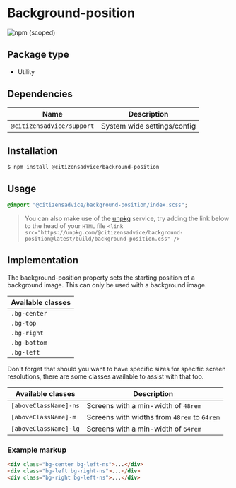 # Background-position

![npm (scoped)](https://img.shields.io/npm/v/@citizensadvice/background-position.svg)

## Package type

- Utility

## Dependencies

| Name                      | Description                 |
| ------------------------- | --------------------------- |
| `@citizensadvice/support` | System wide settings/config |

## Installation

```shell
$ npm install @citizensadvice/backround-position
```

## Usage

```scss
@import "@citizensadvice/background-position/index.scss";
```

> You can also make use of the [unpkg](https://unpkg.com) service, try adding the link below to the head of your `HTML` file
> `<link src="https://unpkg.com/@citizensadvice/background-position@latest/build/background-position.css" />`

## Implementation

The background-position property sets the starting position of a background image. This can only be used with a background image. 

| Available classes|
|------------------|
| `.bg-center`     |
| `.bg-top`        |
| `.bg-right`      |
| `.bg-bottom`     |
| `.bg-left`       |

Don't forget that should you want to have specific sizes for specific screen resolutions, there are some classes available to assist with that too.

| Available classes     | Description                                 |
|-----------------------|---------------------------------------------|
| `[aboveClassName]-ns` | Screens with a min-width of `48rem`         |
| `[aboveClassName]-m`  | Screens with widths from `48rem` to `64rem` |
| `[aboveClassName]-lg` | Screens with a min-width of `64rem`         |


### Example markup
```html
<div class="bg-center bg-left-ns">...</div>
<div class="bg-left bg-right-ns">...</div>
<div class="bg-right bg-left-ns">...</div>
```




